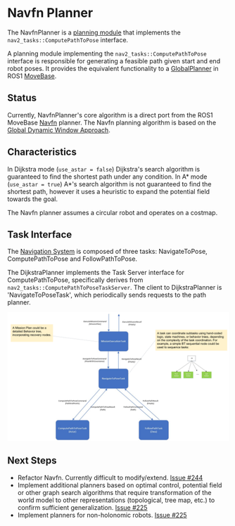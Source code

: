 # Navfn Planner

The NavfnPlanner is a [planning module](../doc/requirements/requirements.md) that implements the `nav2_tasks::ComputePathToPose` interface.

A planning module implementing the `nav2_tasks::ComputePathToPose` interface is responsible for generating a feasible path given start and end robot poses. It provides the equivalent functionality to a [GlobalPlanner](http://wiki.ros.org/nav_core#BaseGlobalPlanner) in ROS1 [MoveBase](http://wiki.ros.org/move_base).

## Status
Currently, NavfnPlanner's core algorithm is a direct port from the ROS1 MoveBase [Navfn](http://wiki.ros.org/navfn) planner. The Navfn planning algorithm is based on the [Global Dynamic Window Approach](https://cs.stanford.edu/group/manips/publications/pdfs/Brock_1999_ICRA.pdf).

## Characteristics

In Dijkstra mode (`use_astar = false`) Dijkstra's search algorithm is guaranteed to find the shortest path under any condition.
In A* mode (`use_astar = true`) A*'s search algorithm is not guaranteed to find the shortest path, however it uses a heuristic to expand the potential field towards the goal.

The Navfn planner assumes a circular robot and operates on a costmap.

## Task Interface

The [Navigation System]((../doc/requirements/requirements.md)) is composed of three tasks: NavigateToPose, ComputePathToPose and FollowPathToPose.

The DijkstraPlanner implements the Task Server interface for ComputePathToPose, specifically derives from `nav2_tasks::ComputePathToPoseTaskServer`. The client to DijkstraPlanner is 'NavigateToPoseTask', which periodically sends requests to the path planner.

![alt text](../doc/design/NavigationSystemTasks.png "Navigation Tasks")

## Next Steps
- Refactor Navfn. Currently difficult to modify/extend. [Issue #244](http://github.com/ros-planning/navigation2/issues/224)
- Implement additional planners based on optimal control, potential field or other graph search algorithms that require transformation of the world model to other representations (topological, tree map, etc.) to confirm sufficient generalization. [Issue #225](http://github.com/ros-planning/navigation2/issues/225)
- Implement planners for non-holonomic robots. [Issue #225](http://github.com/ros-planning/navigation2/issues/225)
